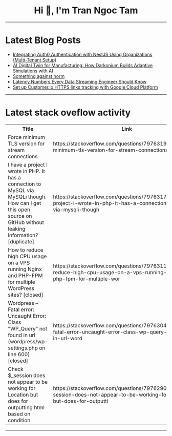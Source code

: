 <h1 align="center">Hi 👋, I'm Tran Ngoc Tam</h1>

---

# Latest Blog Posts 
<!-- BLOG-POST-LIST:START -->
- [Integrating Auth0 Authentication with NestJS Using Organizations &lpar;Multi-Tenant Setup&rpar;](https://dev.to/gad_ishimwe/integrating-auth0-authentication-with-nestjs-using-organizations-multi-tenant-setup-1567)
- [AI Digital Twin for Manufacturing: How Darkonium Builds Adaptive Simulations with AI](https://dev.to/urbanhawktech/how-we-build-ai-powered-digital-twins-for-manufacturing-at-darkonium-3nhi)
- [Something against norm](https://dev.to/cutieyunnytech/something-against-norm-3pl6)
- [Latency Numbers Every Data Streaming Engineer Should Know](https://dev.to/david_kjerrumgaard_d31d7e/latency-numbers-every-data-streaming-engineer-should-know-13lp)
- [Set up Customer.io HTTPS links tracking with Google Cloud Platform](https://dev.to/manuelmhtr/set-up-customerio-https-links-tracking-with-google-cloud-platform-pl2)
<!-- BLOG-POST-LIST:END -->

---

# Latest stack oveflow activity
<table>
  <tr><th>Title</th><th>Link</th></tr>
  <!-- STACKOVERFLOW:START --><tr><td>Force minimum TLS version for stream connections</td><td>https://stackoverflow.com/questions/79763199/force-minimum-tls-version-for-stream-connections</td></tr><tr><td>I have a project I wrote in PHP. It has a connection to MySQL via MySQLi though. How can I get this open source on GitHub without leaking information? [duplicate]</td><td>https://stackoverflow.com/questions/79763178/i-have-a-project-i-wrote-in-php-it-has-a-connection-to-mysql-via-mysqli-though</td></tr><tr><td>How to reduce high CPU usage on a VPS running Nginx and PHP-FPM for multiple WordPress sites? [closed]</td><td>https://stackoverflow.com/questions/79763117/how-to-reduce-high-cpu-usage-on-a-vps-running-nginx-and-php-fpm-for-multiple-wor</td></tr><tr><td>Wordpress – Fatal error: Uncaught Error: Class &quot;WP_Query&quot; not found in url &lpar;wordpress/wp-settings.php on line 600&rpar; [closed]</td><td>https://stackoverflow.com/questions/79763046/wordpress-fatal-error-uncaught-error-class-wp-query-not-found-in-url-word</td></tr><tr><td>Check $_session does not appear to be working for Location but does for outputting html based on condition</td><td>https://stackoverflow.com/questions/79762906/check-session-does-not-appear-to-be-working-for-location-but-does-for-outputti</td></tr><!-- STACKOVERFLOW:END -->
</table>

---


